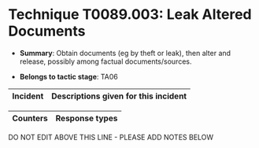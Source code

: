 # Technique T0089.003: Leak Altered Documents

* **Summary**: Obtain documents (eg by theft or leak), then alter and release, possibly among factual documents/sources.

* **Belongs to tactic stage**: TA06


| Incident | Descriptions given for this incident |
| -------- | -------------------- |



| Counters | Response types |
| -------- | -------------- |


DO NOT EDIT ABOVE THIS LINE - PLEASE ADD NOTES BELOW